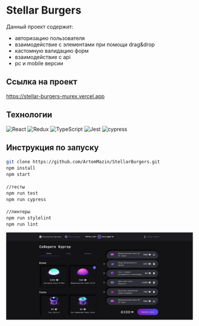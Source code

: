 # Stellar Burgers

Данный проект содержит:

- авторизацию пользователя
- взаимодействие с элементами при помощи drag&drop
- кастомную валидацию форм
- взаимодействие с api
- pc и mobile версии

## Ссылка на проект

<a href="https://stellar-burgers-murex.vercel.app/" target="_blank">
https://stellar-burgers-murex.vercel.app
</a>

## Технологии

![React](https://img.shields.io/badge/react-%2320232a.svg?style=for-the-badge&logo=react&logoColor=%2361DAFB)
![Redux](https://img.shields.io/badge/redux-%23593d88.svg?style=for-the-badge&logo=redux&logoColor=white)
![TypeScript](https://img.shields.io/badge/typescript-%23007ACC.svg?style=for-the-badge&logo=typescript&logoColor=white)
![Jest](https://img.shields.io/badge/-jest-%23C21325?style=for-the-badge&logo=jest&logoColor=white)
![cypress](https://img.shields.io/badge/-cypress-%23E5E5E5?style=for-the-badge&logo=cypress&logoColor=058a5e)

## Инструкция по запуску

```bash
git clone https://github.com/ArtemMazin/StellarBurgers.git
npm install
npm start

//тесты
npm run test
npm run cypress

//линтеры
npm run stylelint
npm run lint
```

![](src/images/preview.png)
